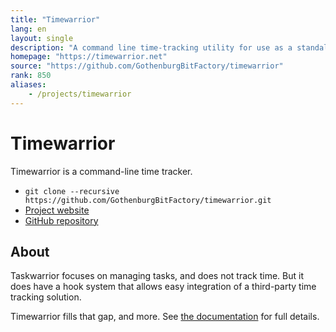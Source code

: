 ```yaml
---
title: "Timewarrior"
lang: en
layout: single
description: "A command line time-tracking utility for use as a standalone tool, or integrated with Taskwarrior."
homepage: "https://timewarrior.net"
source: "https://github.com/GothenburgBitFactory/timewarrior"
rank: 850
aliases:
    - /projects/timewarrior
---
```

# Timewarrior
 
Timewarrior is a command-line time tracker.

* `git clone --recursive https://github.com/GothenburgBitFactory/timewarrior.git`
* [Project website](https://timewarrior.net)
* [GitHub repository](https://github.com/GothenburgBitFactory/timewarrior)

## About

Taskwarrior focuses on managing tasks, and does not track time.
But it does have a hook system that allows easy integration of a third-party time tracking solution.

Timewarrior fills that gap, and more.
See [the documentation](https://timewarrior.net/docs/) for full details.

